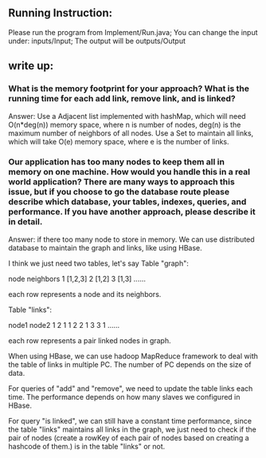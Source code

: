 ## Running Instruction:
Please run the program from Implement/Run.java;
You can change the input under: inputs/Input;
The output will be outputs/Output

## write up:


### What is the memory footprint for your approach? What is the running time for each add link, remove link, and is linked?

Answer:
Use a Adjacent list implemented with hashMap, which will need O(n*deg(n)) memory space, where n is number of nodes, deg(n) is the maximum number of neighbors of all nodes.
Use a Set to maintain all links, which will take O(e) memory space, where e is the number of links.


### Our application has too many nodes to keep them all in memory on one machine. How would you handle this in a real world application? There are many ways to approach this issue, but if you choose to go the database route please describe which database, your tables, indexes, queries, and performance. If you have another approach, please describe it in detail.

Answer:
if there too many node to store in memory. We can use distributed database to maintain the graph and links, like using HBase.

I think we just need two tables, let's say Table "graph":

node  neighbors
1		[1,2,3]
2		[1,2]
3		[1,3]
......

each row represents a node and its neighbors.


Table "links":

node1	node2
1		2
1		1
2		2
1		3
3		1
......

each row represents a pair linked nodes in graph.

When using HBase, we can use hadoop MapReduce framework to deal with the table of links in multiple PC. The number of PC depends on the size of data.

For queries of "add" and "remove", we need to update the table links each time. The performance depends on how many slaves we configured in HBase.

For query "is linked", we can still have a constant time performance, since the table "links" maintains all links in the graph, we just need to check if the pair of nodes (create a rowKey of each pair of nodes based on creating a hashcode of them.) is in the table "links" or not.


